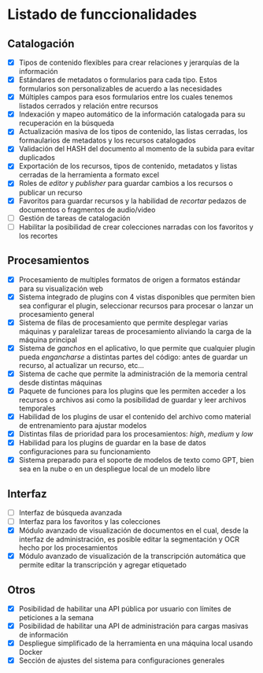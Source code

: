 # Listado de funccionalidades

## Catalogación
- [x] Tipos de contenido flexibles para crear relaciones y jerarquías de la información
- [x] Estándares de metadatos o formularios para cada tipo. Estos formularios son personalizables de acuerdo a las necesidades
- [x] Múltiples campos para esos formularios entre los cuales tenemos listados cerrados y relación entre recursos
- [x] Indexación y mapeo automático de la información catalogada para su recuperación en la búsqueda
- [x] Actualización masiva de los tipos de contenido, las listas cerradas, los formaularios de metadatos y los recursos catalogados
- [x] Validación del HASH del documento al momento de la subida para evitar duplicados
- [x] Exportación de los recursos, tipos de contenido, metadatos y listas cerradas de la herramienta a formato excel
- [x] Roles de _editor_ y _publisher_ para guardar cambios a los recursos o publicar un recurso
- [x] Favoritos para guardar recursos y la habilidad de _recortar_ pedazos de documentos o fragmentos de audio/video
- [ ] Gestión de tareas de catalogación
- [ ] Habilitar la posibilidad de crear colecciones narradas con los favoritos y los recortes

## Procesamientos
- [x] Procesamiento de multiples formatos de origen a formatos estándar para su visualización web
- [x] Sistema integrado de plugins con 4 vistas disponibles que permiten bien sea configurar el plugin, seleccionar recursos para procesar o lanzar un procesamiento general
- [x] Sistema de filas de procesamiento que permite desplegar varias máquinas y paralelizar tareas de procesamiento aliviando la carga de la máquina principal
- [x] Sistema de _ganchos_ en el aplicativo, lo que permite que cualquier plugin pueda _engancharse_ a distintas partes del código: antes de guardar un recurso, al actualizar un recurso, etc...
- [x] Sistema de cache que permite la administración de la memoria central desde distintas máquinas
- [x] Paquete de funciones para los plugins que les permiten acceder a los recursos o archivos asi como la posibilidad de guardar y leer archivos temporales
- [x] Habilidad de los plugins de usar el contenido del archivo como material de entrenamiento para ajustar modelos
- [x] Distintas filas de prioridad para los procesamientos: _high_, _medium_ y _low_
- [x] Habilidad para los plugins de guardar en la base de datos configuraciones para su funcionamiento
- [x] Sistema preparado para el soporte de modelos de texto como GPT, bien sea en la nube o en un despliegue local de un modelo libre

## Interfaz
- [ ] Interfaz de búsqueda avanzada
- [ ] Interfaz para los favoritos y las colecciones
- [x] Módulo avanzado de visualización de documentos en el cual, desde la interfaz de administración, es posible editar la segmentación y OCR hecho por los procesamientos
- [x] Módulo avanzado de visualización de la transcripción automática que permite editar la transcripción y agregar etiquetado

## Otros
- [x] Posibilidad de habilitar una API pública por usuario con límites de peticiones a la semana
- [x] Posibilidad de habilitar una API de administración para cargas masivas de información
- [x] Despliegue simplificado de la herramienta en una máquina local usando Docker
- [x] Sección de ajustes del sistema para configuraciones generales
